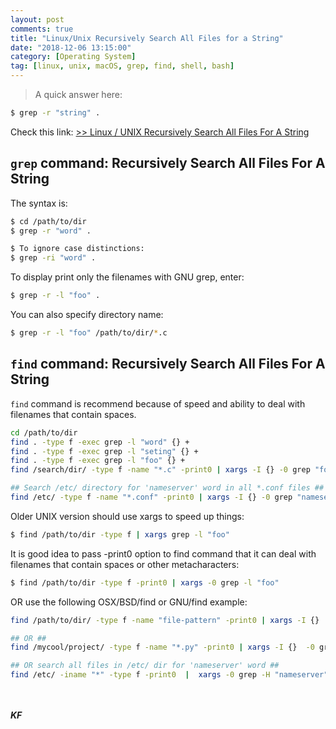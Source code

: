 ```yaml
---
layout: post
comments: true
title: "Linux/Unix Recursively Search All Files for a String"
date: "2018-12-06 13:15:00"
category: [Operating System]
tag: [linux, unix, macOS, grep, find, shell, bash]
---
```


> A quick answer here: 

```bash
$ grep -r "string" .
```
<!--more-->
Check this link:
[>> Linux / UNIX Recursively Search All Files For A String](https://www.cyberciti.biz/faq/howto-recursively-search-all-files-for-words/)

## `grep` command: Recursively Search All Files For A String

The syntax is:
```bash
$ cd /path/to/dir
$ grep -r "word" .
```
```bash
$ To ignore case distinctions:
$ grep -ri "word" .
```

To display print only the filenames with GNU grep, enter:
```bash
$ grep -r -l "foo" .
```

You can also specify directory name:
```bash
$ grep -r -l "foo" /path/to/dir/*.c
```

## `find` command: Recursively Search All Files For A String

`find` command is recommend because of speed and ability to deal with filenames that contain spaces.

```bash
cd /path/to/dir
find . -type f -exec grep -l "word" {} +
find . -type f -exec grep -l "seting" {} +
find . -type f -exec grep -l "foo" {} +
find /search/dir/ -type f -name "*.c" -print0 | xargs -I {} -0 grep "foo" "{}"

## Search /etc/ directory for 'nameserver' word in all *.conf files ##
find /etc/ -type f -name "*.conf" -print0 | xargs -I {} -0 grep "nameserver" "{}"
```

Older UNIX version should use xargs to speed up things:
```bash
$ find /path/to/dir -type f | xargs grep -l "foo"
```

It is good idea to pass -print0 option to find command that it can deal with filenames that contain spaces or other metacharacters:
```bash
$ find /path/to/dir -type f -print0 | xargs -0 grep -l "foo"
```

OR use the following OSX/BSD/find or GNU/find example:

```bash
find /path/to/dir/ -type f -name "file-pattern" -print0 | xargs -I {}  -0 grep -l "search-term" "{}"

## OR ##
find /mycool/project/ -type f -name "*.py" -print0 | xargs -I {}  -0 grep -H --color "methodNameHere" "{}"

## OR search all files in /etc/ dir for 'nameserver' word ##
find /etc/ -iname "*" -type f -print0  |  xargs -0 grep -H "nameserver"
```

<br><br>***KF*** 
